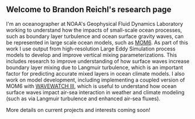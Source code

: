## Welcome to Brandon Reichl's research page

I'm an oceanographer at NOAA's Geophysical Fluid Dynamics Laboratory working to understand how the impacts of small-scale ocean processes, such as boundary layer turbulence and ocean surface gravity waves, can be represented in large scale ocean models, such as [MOM6](https://github.com/NOAA-GFDL/MOM6).  As part of this work I use output from high-resolution Large Eddy Simulation process models to develop and improve vertical mixing parameterizations.  This includes research to improve understanding of how surface waves increase boundary layer mixing due to Langmuir turbulence, which is an important factor for predicting accurate mixed layers in ocean climate models.  I also work on model development, including implementing a coupled version of MOM6 with [WAVEWATCH III](https://github.com/NOAA-EMC/WW3), which is useful to understand how ocean surface waves impact air-sea interaction in weather and climate modeling (such as via Langmuir turbulence and enhanced air-sea fluxes).

More details on current projects and interests coming soon!
